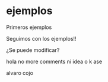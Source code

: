 ejemplos
========

Primeros ejemplos

Seguimos con los ejemplos!!


¿Se puede modificar? 

hola
no more comments
ni idea o k ase

alvaro cojo
